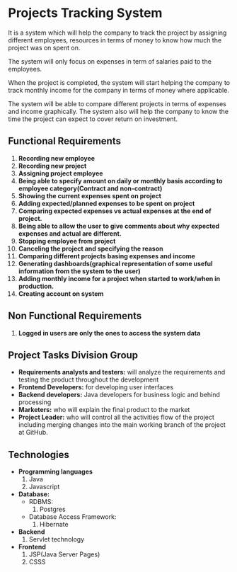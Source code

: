 # Projects Tracking System

It is a system which will help the company to track the project by assigning different employees, resources in terms of money  to know how much the project was on spent on.


The system will only focus on expenses in term of salaries paid to the employees.

When the project is completed, the system will start helping the company to track monthly income for the company in terms of money where applicable.

The system will be able to compare different projects in terms of expenses and income graphically. The system also will help the company to know the time the project can expect to cover return on investment.


## Functional Requirements 

1.  **Recording new employee**
2.  **Recording new project**
3.  **Assigning project employee**
4.  **Being able to specify amount on daily or monthly basis according to employee category(Contract and non-contract)**
5.  **Showing the current expenses spent on project**
6.  **Adding expected/planned expenses to be spent on project**
7.  **Comparing expected expenses vs actual expenses at the end of project.**
8.  **Being able to allow the user to give comments about why expected expenses and actual are different.**
9.  **Stopping employee from project** 
10. **Canceling the project and specifying the reason**
11. **Comparing different projects basing expenses and income**
12. **Generating dashboards(graphical representation of some useful information from the system to the user)**
13. **Adding monthly income for a project when started to work/when in production.**
14. **Creating account on system**

## Non Functional Requirements

1. **Logged in users are only the ones to access the system data**


## Project Tasks Division Group

- **Requirements analysts and testers:** will analyze the requirements and testing the product throughout the development
- **Frontend Developers:** for developing user interfaces
- **Backend developers:** Java developers for business logic and behind processing
- **Marketers:** who will explain the final product to the market
- **Project Leader:** who will control all the activities flow of the project including merging changes into the main working branch of the project at GitHub.

## Technologies
  - **Programming languages**
      1. Java
      2. Javascript
  - **Database:**
      - RDBMS:
          1. Postgres
      - Database Access Framework:
          1. Hibernate
  - **Backend**
      1. Servlet technology
  - **Frontend**
     1. JSP(Java Server Pages)
     2. CSSS
  
